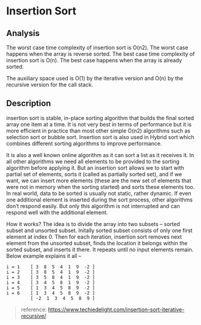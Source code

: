 # Insertion Sort

## Analysis

The worst case time complexity of insertion sort is O(n2). The worst case happens when the array is reverse sorted. The best case time complexity of insertion sort is O(n). The best case happens when the array is already sorted.

The auxiliary space used is O(1) by the iterative version and O(n) by the recursive version for the call stack.

## Description

insertion sort is stable, in-place sorting algorithm that builds the final sorted array one item at a time. It is not very best in terms of performance but it is more efficient in practice than most other simple O(n2) algorithms such as selection sort or bubble sort. Insertion sort is also used in Hybrid sort which combines different sorting algorithms to improve performance.

It is also a well known online algorithm as it can sort a list as it receives it. In all other algorithms we need all elements to be provided to the sorting algorithm before applying it. But an insertion sort allows we to start with partial set of elements, sorts it (called as partially sorted set), and if we want, we can insert more elements (these are the new set of elements that were not in memory when the sorting started) and sorts these elements too. In real world, data to be sorted is usually not static, rather dynamic. If even one additional element is inserted during the sort process, other algorithms don’t respond easily. But only this algorithm is not interrupted and can respond well with the additional element.

How it works?
The idea is to divide the array into two subsets – sorted subset and unsorted subset. Initally sorted subset consists of only one first element at index 0. Then for each iteration, insertion sort removes next element from the unsorted subset, finds the location it belongs within the sorted subset, and inserts it there. It repeats until no input elements remain. Below example explains it all –

```
i = 1    [ 3  8  5  4  1  9  -2 ]
i = 2    [ 3  8  5  4  1  9  -2 ]           
i = 3    [ 3  5  8  4  1  9  -2 ]              
i = 4    [ 3  4  5  8  1  9  -2 ]
i = 5    [ 1  3  4  5  8  9  -2 ]
i = 6    [ 1  3  4  5  8  9  -2 ]
         [ -2  1  3  4  5  8  9 ]
``` 

> reference: https://www.techiedelight.com/insertion-sort-iterative-recursive/ 